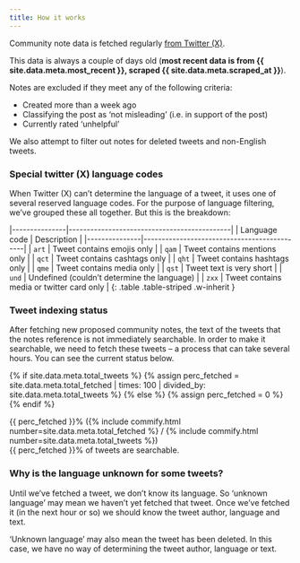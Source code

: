 ```yaml
---
title: How it works
---
```


Community note data is fetched regularly [from Twitter (X)](https://x.com/i/communitynotes/download-data).

This data is always a couple of days old (**most recent data is from <time class="dt" datetime="{{ site.data.meta.most_recent }}" title="{{ site.data.meta.most_recent | date_to_rfc822 }}">{{ site.data.meta.most_recent }}</time>, scraped <time class="dt" datetime="{{ site.data.meta.scraped_at }}" title="{{ site.data.meta.scraped_at | date_to_rfc822 }}">{{ site.data.meta.scraped_at }}</time>**).

Notes are excluded if they meet any of the following criteria:

* Created more than a week ago
* Classifying the post as ‘not misleading’ (i.e. in support of the post)
* Currently rated ‘unhelpful’

We also attempt to filter out notes for deleted tweets and non-English tweets.

### Special twitter (X) language codes

When Twitter (X) can’t determine the language of a tweet, it uses one of several reserved language codes. For the purpose of language filtering, we’ve grouped these all together. But this is the breakdown:

|---------------|---------------------------------------------|
| Language code | Description                                 |
|---------------|---------------------------------------------|
| `art`         | Tweet contains emojis only                  |
| `qam`         | Tweet contains mentions only                |
| `qct`         | Tweet contains cashtags only                |
| `qht`         | Tweet contains hashtags only                |
| `qme`         | Tweet contains media only                   |
| `qst`         | Tweet text is very short                    |
| `und`         | Undefined (couldn’t determine the language) |
| `zxx`         | Tweet contains media or twitter card only   |
{: .table .table-striped .w-inherit }

### Tweet indexing status

After fetching new proposed community notes, the text of the tweets that the notes reference is not immediately searchable. In order to make it searchable, we need to fetch these tweets – a process that can take several hours. You can see the current status below.

{% if site.data.meta.total_tweets %}
  {% assign perc_fetched = site.data.meta.total_fetched | times: 100 | divided_by: site.data.meta.total_tweets %}
{% else %}
  {% assign perc_fetched = 0 %}
{% endif %}

<div class="progress my-2" style="max-width: 500px;" role="progressbar">
  <div class="progress-bar text-bg-{% if perc_fetched == 100 %}success{% else %}warning{% endif %}" style="width: {{ perc_fetched }}%">{{ perc_fetched }}% ({% include commify.html number=site.data.meta.total_fetched %} / {% include commify.html number=site.data.meta.total_tweets %})</div>
</div>
{{ perc_fetched }}% of tweets are searchable.

<script>
  const dts = document.getElementsByClassName('dt');
  for (var i = 0; i < dts.length; i++) {
    var dt = dts[i];
    dt.textContent = luxon.DateTime.fromISO(dt.textContent).toRelative();
  }
</script>

### Why is the language unknown for some tweets?

Until we’ve fetched a tweet, we don’t know its language. So ‘unknown language’ may mean we haven’t yet fetched that tweet. Once we’ve fetched it (in the next hour or so) we should know the tweet author, language and text.

‘Unknown language’ may also mean the tweet has been deleted. In this case, we have no way of determining the tweet author, language or text.
